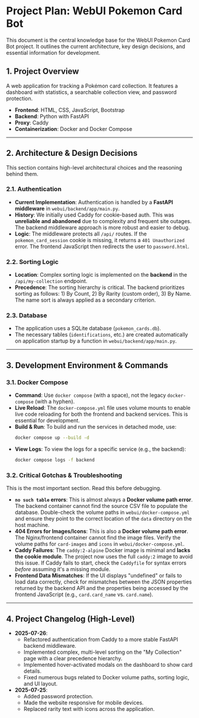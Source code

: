 # Project Plan: WebUI Pokemon Card Bot

This document is the central knowledge base for the WebUI Pokemon Card Bot project. It outlines the current architecture, key design decisions, and essential information for development.

## 1. Project Overview

A web application for tracking a Pokémon card collection. It features a dashboard with statistics, a searchable collection view, and password protection.

- **Frontend**: HTML, CSS, JavaScript, Bootstrap
- **Backend**: Python with FastAPI
- **Proxy**: Caddy
- **Containerization**: Docker and Docker Compose

---

## 2. Architecture & Design Decisions

This section contains high-level architectural choices and the reasoning behind them.

### 2.1. Authentication
- **Current Implementation**: Authentication is handled by a **FastAPI middleware** in `webui/backend/app/main.py`.
- **History**: We initially used Caddy for cookie-based auth. This was **unreliable and abandoned** due to complexity and frequent site outages. The backend middleware approach is more robust and easier to debug.
- **Logic**: The middleware protects all `/api/` routes. If the `pokemon_card_session` cookie is missing, it returns a `401 Unauthorized` error. The frontend JavaScript then redirects the user to `password.html`.

### 2.2. Sorting Logic
- **Location**: Complex sorting logic is implemented on the **backend** in the `/api/my-collection` endpoint.
- **Precedence**: The sorting hierarchy is critical. The backend prioritizes sorting as follows: 1) By Count, 2) By Rarity (custom order), 3) By Name. The name sort is always applied as a secondary criterion.

### 2.3. Database
- The application uses a SQLite database (`pokemon_cards.db`).
- The necessary tables (`identifications`, etc.) are created automatically on application startup by a function in `webui/backend/app/main.py`.

---

## 3. Development Environment & Commands

### 3.1. Docker Compose
- **Command**: Use `docker compose` (with a space), not the legacy `docker-compose` (with a hyphen).
- **Live Reload**: The `docker-compose.yml` file uses volume mounts to enable live code reloading for both the frontend and backend services. This is essential for development.
- **Build & Run**: To build and run the services in detached mode, use:
  ```bash
  docker compose up --build -d
  ```
- **View Logs**: To view the logs for a specific service (e.g., the backend):
  ```bash
  docker compose logs -f backend
  ```

### 3.2. Critical Gotchas & Troubleshooting
This is the most important section. Read this before debugging.

- **`no such table` errors**: This is almost always a **Docker volume path error**. The backend container cannot find the source CSV file to populate the database. Double-check the volume paths in `webui/docker-compose.yml` and ensure they point to the correct location of the `data` directory on the host machine.
- **404 Errors for Images/Icons**: This is also a **Docker volume path error**. The Nginx/frontend container cannot find the image files. Verify the volume paths for `card-images` and `icons` in `webui/docker-compose.yml`.
- **Caddy Failures**: The `caddy:2-alpine` Docker image is minimal and **lacks the cookie module**. The project now uses the full `caddy:2` image to avoid this issue. If Caddy fails to start, check the `Caddyfile` for syntax errors *before* assuming it's a missing module.
- **Frontend Data Mismatches**: If the UI displays "undefined" or fails to load data correctly, check for mismatches between the JSON properties returned by the backend API and the properties being accessed by the frontend JavaScript (e.g., `card.card_name` vs. `card.name`).

---

## 4. Project Changelog (High-Level)

- **2025-07-26**:
    - Refactored authentication from Caddy to a more stable FastAPI backend middleware.
    - Implemented complex, multi-level sorting on the "My Collection" page with a clear precedence hierarchy.
    - Implemented hover-activated modals on the dashboard to show card details.
    - Fixed numerous bugs related to Docker volume paths, sorting logic, and UI layout.
- **2025-07-25**:
    - Added password protection.
    - Made the website responsive for mobile devices.
    - Replaced rarity text with icons across the application.